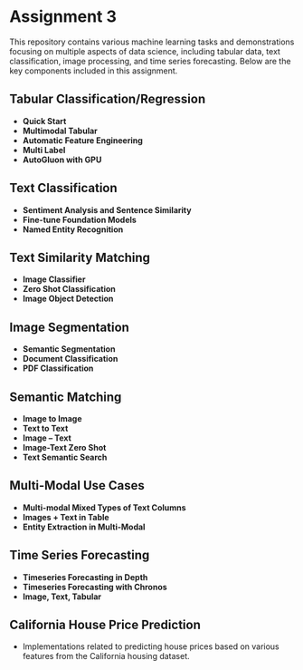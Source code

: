 # Assignment 3

This repository contains various machine learning tasks and demonstrations focusing on multiple aspects of data science, including tabular data, text classification, image processing, and time series forecasting. Below are the key components included in this assignment.

## Tabular Classification/Regression

- **Quick Start**
- **Multimodal Tabular**
- **Automatic Feature Engineering**
- **Multi Label**
- **AutoGluon with GPU**

## Text Classification

- **Sentiment Analysis and Sentence Similarity**
- **Fine-tune Foundation Models**
- **Named Entity Recognition**

## Text Similarity Matching

- **Image Classifier**
- **Zero Shot Classification**
- **Image Object Detection**

## Image Segmentation

- **Semantic Segmentation**
- **Document Classification**
- **PDF Classification**

## Semantic Matching

- **Image to Image**
- **Text to Text**
- **Image – Text**
- **Image-Text Zero Shot**
- **Text Semantic Search**

## Multi-Modal Use Cases

- **Multi-modal Mixed Types of Text Columns**
- **Images + Text in Table**
- **Entity Extraction in Multi-Modal**

## Time Series Forecasting

- **Timeseries Forecasting in Depth**
- **Timeseries Forecasting with Chronos**
- **Image, Text, Tabular**

## California House Price Prediction

- Implementations related to predicting house prices based on various features from the California housing dataset.

